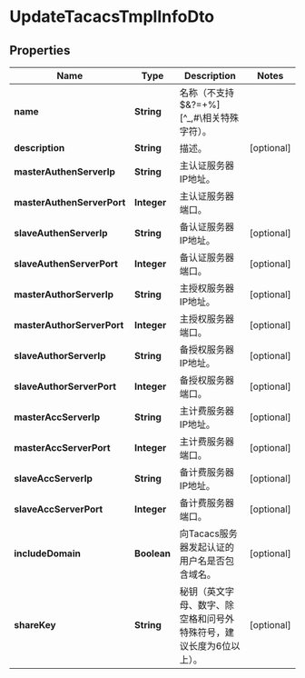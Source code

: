 
# UpdateTacacsTmplInfoDto

## Properties
Name | Type | Description | Notes
------------ | ------------- | ------------- | -------------
**name** | **String** | 名称（不支持$&amp;?&#x3D;+%][^_,#\\相关特殊字符）。 | 
**description** | **String** | 描述。 |  [optional]
**masterAuthenServerIp** | **String** | 主认证服务器IP地址。 | 
**masterAuthenServerPort** | **Integer** | 主认证服务器端口。 | 
**slaveAuthenServerIp** | **String** | 备认证服务器IP地址。 |  [optional]
**slaveAuthenServerPort** | **Integer** | 备认证服务器端口。 |  [optional]
**masterAuthorServerIp** | **String** | 主授权服务器IP地址。 |  [optional]
**masterAuthorServerPort** | **Integer** | 主授权服务器端口。 |  [optional]
**slaveAuthorServerIp** | **String** | 备授权服务器IP地址。 |  [optional]
**slaveAuthorServerPort** | **Integer** | 备授权服务器端口。 |  [optional]
**masterAccServerIp** | **String** | 主计费服务器IP地址。 |  [optional]
**masterAccServerPort** | **Integer** | 主计费服务器端口。 |  [optional]
**slaveAccServerIp** | **String** | 备计费服务器IP地址。 |  [optional]
**slaveAccServerPort** | **Integer** | 备计费服务器端口。 |  [optional]
**includeDomain** | **Boolean** | 向Tacacs服务器发起认证的用户名是否包含域名。 |  [optional]
**shareKey** | **String** | 秘钥（英文字母、数字、除空格和问号外特殊符号，建议长度为6位以上）。 |  [optional]



